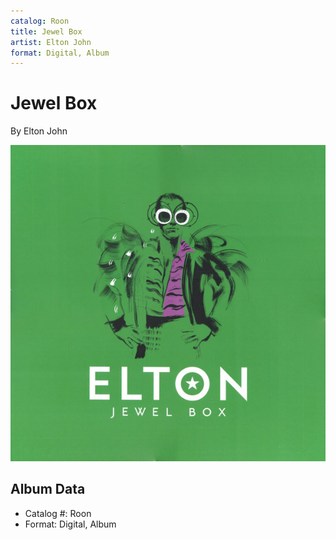 ```yaml
---
catalog: Roon
title: Jewel Box
artist: Elton John
format: Digital, Album
---
```


# Jewel Box

By Elton John

![](../../assets/albumcovers/Elton_John-Jewel_Box.png)

## Album Data

- Catalog #: Roon
- Format: Digital, Album

